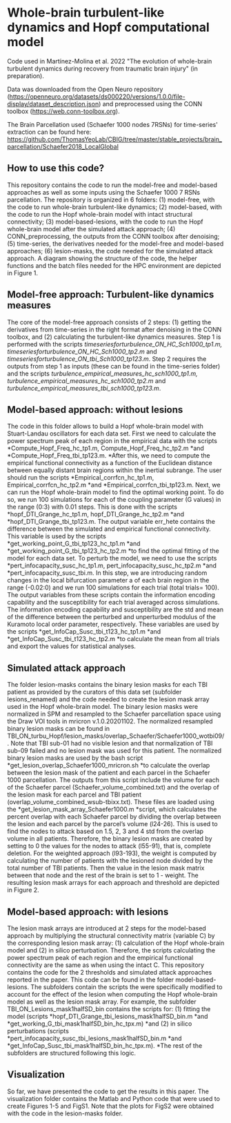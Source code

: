 # Whole-brain turbulent-like dynamics and Hopf computational model

Code used in Martínez-Molina et al. 2022 "The evolution of whole-brain turbulent dynamics during recovery from traumatic brain injury" (in preparation). 

Data was downloaded from the Open Neuro repository (https://openneuro.org/datasets/ds000220/versions/1.0.0/file-display/dataset_description.json) and preprocessed using the CONN toolbox (https://web.conn-toolbox.org). 

The Brain Parcellation used (Schaefer 1000 nodes 7RSNs) for time-series' extraction can be found here: https://github.com/ThomasYeoLab/CBIG/tree/master/stable_projects/brain_parcellation/Schaefer2018_LocalGlobal

## How to use this code?

This repository contains the code to run the model-free and model-based approaches as well as some inputs using the Schaefer 1000 7 RSNs parcellation. The repository is organized in 6 folders: (1) model-free, with the code to run whole-brain turbulent-like dynamics; (2) model-based, with the code to run the Hopf whole-brain model with intact structural connectivity; (3) model-based-lesions, with the code to run the Hopf whole-brain model after the simulated attack approach; (4) CONN_preprocessing, the outputs from the CONN toolbox after denoising; (5) time-series, the derivatives needed for the model-free and model-based approaches; (6) lesion-masks, the code needed for the simulated attack approach. A diagram showing the structure of the code, the helper functions and the batch files needed for the HPC environment are depicted in Figure 1. 

## Model-free approach: Turbulent-like dynamics measures

The core of the model-free approach consists of 2 steps: (1) getting the derivatives from time-series in the right format after denoising in the CONN toolbox, and (2) calculating the turbulent-like dynamics measures. Step 1 is performed with the scripts *timeseriesforturbulence_ON_HC_Sch1000_tp1.m, timeseriesforturbulence_ON_HC_Sch1000_tp2.m* and *timeseriesforturbulence_ON_tbi_Sch1000_tp123.m*. Step 2 requires the outputs from step 1 as inputs (these can be found in the time-series folder) and the scripts *turbulence_empirical_measures_hc_sch1000_tp1.m, turbulence_empirical_measures_hc_sch1000_tp2.m* and *turbulence_empirical_measures_tbi_sch1000_tp123.m*.

## Model-based approach: without lesions 

The code in this folder allows to build a Hopf whole-brain model with Stuart-Landau oscillators for each data set. First we need to calculate the power spectrum peak of each region in the empirical data with the scripts *Compute_Hopf_Freq_hc_tp1.m, Compute_Hopf_Freq_hc_tp2.m *and *Compute_Hopf_Freq_tbi_tp123.m.  *After this, we need to compute the empirical functional connectivity as a function of the Euclidean distance between equally distant brain regions within the inertial subrange. The user should run the scripts *Empirical_corrfcn_hc_tp1.m, Empirical_corrfcn_hc_tp2.m *and  *Empirical_corrfcn_tbi_tp123.m. Next, we can run the Hopf whole-brain model to find the optimal working point. To do so, we run 100 simulations for each of the coupling parameter (G values) in the range (0:3) with 0.01 steps. This is done with the scripts *hopf_DTI_Grange_hc_tp1.m, hopf_DTI_Grange_hc_tp2.m *and *hopf_DTI_Grange_tbi_tp123.m. The output variable err_hete contains the difference between the simulated and empirical functional connectivity. This variable is used by the scripts *get_working_point_G_tbi_tp123_hc_tp1.m *and *get_working_point_G_tbi_tp123_hc_tp2.m *to find the optimal fitting of the model for each data set. To perturb the model, we need to use the scripts *pert_infocapacity_susc_hc_tp1.m, pert_infocapacity_susc_hc_tp2.m *and *pert_infocapacity_susc_tbi.m. In this step, we are introducing random changes in the local bifurcation parameter a of each brain region in the range (-0.02:0) and we run 100 simulations for each trial (total trials= 100). The output variables from these scripts contain the information encoding capability and the susceptibility for each trial averaged across simulations. The information encoding capability and susceptibility are the std and mean of the difference between the perturbed and unperturbed modulus of the Kuramoto local order parameter, respectively. These variables are used by the scripts *get_InfoCap_Susc_tbi_t123_hc_tp1.m *and *get_InfoCap_Susc_tbi_t123_hc_tp2.m *to calculate the mean from all trials and export the values for statistical analyses. 

## Simulated attack approach

The folder lesion-masks contains the binary lesion masks for each TBI patient as provided by the curators of this data set (subfolder lesions_renamed) and the code needed to create the lesion mask array used in the Hopf whole-brain model. The binary lesion masks were normalized in SPM and resampled to the Schaefer parcellation space using the Draw VOI tools in mricron v.1.0.20201102. The normalized resampled binary lesion masks can be found in TBI_ON_turbu_Hopf/lesion_masks/overlap_Schaefer/Schaefer1000_wotbi09/.  Note that TBI sub-01 had no visible lesion and that normalization of TBI sub-09 failed and no lesion mask was used for this patient. The normalized binary lesion masks are used by the bash script *get_lesion_overlap_Schaefer1000_mricron.sh *to calculate the overlap between the lesion mask of the patient and each parcel in the Schaefer 1000 parcellation. The outputs from this script include the volume for each of the Schaefer parcel (Schaefer_volume_combined.txt) and the overlap of the lesion mask for each parcel and TBI patient (overlap_volume_combined_wsub-tbixx.txt). These files are loaded using the *get_lesion_mask_array_Schaefer1000.m *script, which calculates the percent overlap with each Schaefer parcel by dividing the overlap between the lesion and each parcel by the parcel’s volume (l24-26). This is used to find the nodes to attack based on 1.5, 2, 3 and 4 std from the overlap volume in all patients. Therefore, the binary lesion masks are created by setting to 0 the values for the nodes to attack (l55-91), that is, complete deletion. For the weighted approach (l93-193), the weight is computed by calculating the number of patients with the lesioned node divided by the total number of TBI patients. Then the value in the lesion mask matrix between that node and the rest of the brain is set to 1 - weight. The resulting lesion mask arrays for each approach and threshold are depicted in Figure 2.   

## Model-based approach: with lesions 

The lesion mask arrays are introduced at 2 steps for the model-based approach by multiplying the structural connectivity matrix (variable C) by the corresponding lesion mask array: (1) calculation of the Hopf whole-brain model and (2) in silico perturbation. Therefore, the scripts calculating the power spectrum peak of each region and the empirical functional connectivity are the same as when using the intact C. This repository contains the code for the 2 thresholds and simulated attack approaches reported in the paper. This code can be found in the folder model-based-lesions. The subfolders contain the scripts the were specifically modified to account for the effect of the lesion when computing the Hopf whole-brain model as well as the lesion mask array. For example, the subfolder TBI_ON_Lesions_mask1halfSD_bin contains the scripts for: (1) fitting the model (scripts *hopf_DTI_Grange_tbi_lesions_mask1halfSD_bin.m *and *get_working_G_tbi_mask1halfSD_bin_hc_tpx.m) *and (2) in silico perturbations (scripts *pert_infocapacity_susc_tbi_lesions_mask1halfSD_bin.m *and *get_InfoCap_Susc_tbi_mask1halfSD_bin_hc_tpx.m). *The rest of the subfolders are structured following this logic. 

## Visualization

So far, we have presented the code to get the results in this paper. The visualization folder contains the Matlab and Python code that were used to create Figures 1-5 and FigS1. Note that the plots for FigS2 were obtained with the code in the lesion-masks folder.  

 
